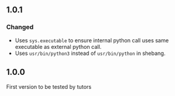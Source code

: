 ## 1.0.1

### Changed

* Uses `sys.executable` to ensure internal python call uses same executable as external python call.
* Uses `usr/bin/python3` instead of `usr/bin/python` in shebang.

## 1.0.0

First version to be tested by tutors